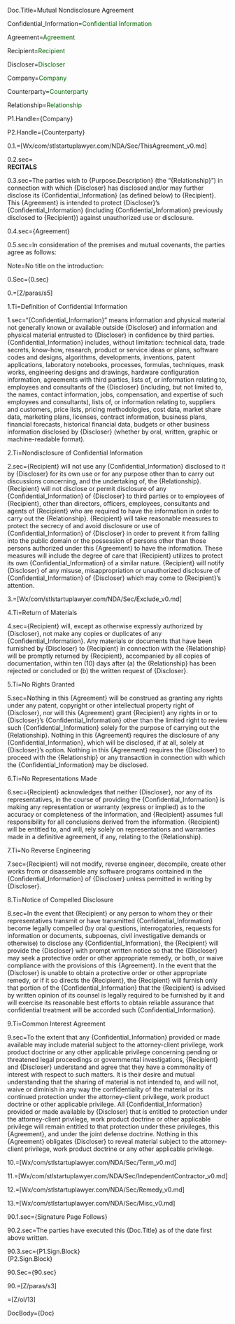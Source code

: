Doc.Title=Mutual Nondisclosure Agreement
 
Confidential_Information=<font color=“#006400”>Confidential Information</font>

Agreement=<font color=“#006400”>Agreement</font>

Recipient=<font color=“#006400”>Recipient</font>

Discloser=<font color=“#006400”>Discloser</font>

Company=<font color=“#006400”>Company</font>

Counterparty=<font color=“#006400”>Counterparty</font>

Relationship=<font color=“#006400”>Relationship</font>

P1.Handle={Company}

P2.Handle={Counterparty}


0.1.=[Wx/com/stlstartuplawyer.com/NDA/Sec/ThisAgreement_v0.md]

0.2.sec=<br><b>RECITALS</b><br>

0.3.sec=The parties wish to {Purpose.Description} (the “{Relationship}”) in connection with which {Discloser} has disclosed and/or may further disclose its {Confidential_Information} (as defined below) to {Recipient}.  This {Agreement} is intended to protect {Discloser}’s {Confidential_Information} (including {Confidential_Information} previously disclosed to {Recipient}) against unauthorized use or disclosure.

0.4.sec={Agreement}

0.5.sec=In consideration of the premises and mutual covenants, the parties agree as follows:

Note=No title on the introduction:

0.Sec={0.sec}

0.=[Z/paras/s5]

1.Ti=Definition of Confidential Information

1.sec=“{Confidential_Information}” means information and physical material not generally known or available outside {Discloser} and information and physical material entrusted to {Discloser} in confidence by third parties.  {Confidential_Information} includes, without limitation:  technical data, trade secrets, know-how, research, product or service ideas or plans, software codes and designs, algorithms, developments, inventions, patent applications, laboratory notebooks, processes, formulas, techniques, mask works, engineering designs and drawings, hardware configuration information, agreements with third parties, lists of, or information relating to, employees and consultants of the {Discloser} (including, but not limited to, the names, contact information, jobs, compensation, and expertise of such employees and consultants), lists of, or information relating to, suppliers and customers, price lists, pricing methodologies, cost data, market share data, marketing plans, licenses, contract information, business plans, financial forecasts, historical financial data, budgets or other business information disclosed by {Discloser} (whether by oral, written, graphic or machine-readable format).

2.Ti=Nondisclosure of Confidential Information

2.sec={Recipient} will not use any {Confidential_Information} disclosed to it by {Discloser} for its own use or for any purpose other than to carry out discussions concerning, and the undertaking of, the {Relationship}.  {Recipient} will not disclose or permit disclosure of any {Confidential_Information} of {Discloser} to third parties or to employees of {Recipient}, other than directors, officers, employees, consultants and agents of {Recipient} who are required to have the information in order to carry out the {Relationship}.  {Recipient} will take reasonable measures to protect the secrecy of and avoid disclosure or use of {Confidential_Information} of {Discloser} in order to prevent it from falling into the public domain or the possession of persons other than those persons authorized under this {Agreement} to have the information. These measures will include the degree of care that {Recipient} utilizes to protect its own {Confidential_Information} of a similar nature.  {Recipient} will notify {Discloser} of any misuse, misappropriation or unauthorized disclosure of {Confidential_Information} of {Discloser} which may come to {Recipient}’s attention.

3.=[Wx/com/stlstartuplawyer.com/NDA/Sec/Exclude_v0.md]

4.Ti=Return of Materials

4.sec={Recipient} will, except as otherwise expressly authorized by {Discloser}, not make any copies or duplicates of any {Confidential_Information}.  Any materials or documents that have been furnished by {Discloser} to {Recipient} in connection with the {Relationship} will be promptly returned by {Recipient}, accompanied by all copies of documentation, within ten (10) days after (a) the {Relationship} has been rejected or concluded or (b) the written request of {Discloser}.

5.Ti=No Rights Granted

5.sec=Nothing in this {Agreement} will be construed as granting any rights under any patent, copyright or other intellectual property right of {Discloser}, nor will this {Agreement} grant {Recipient} any rights in or to {Discloser}’s {Confidential_Information} other than the limited right to review such {Confidential_Information} solely for the purpose of carrying out the {Relationship}.  Nothing in this {Agreement} requires the disclosure of any {Confidential_Information}, which will be disclosed, if at all, solely at {Discloser}’s option.  Nothing in this {Agreement} requires the {Discloser} to proceed with the {Relationship} or any transaction in connection with which the {Confidential_Information} may be disclosed.

6.Ti=No Representations Made

6.sec={Recipient} acknowledges that neither {Discloser}, nor any of its representatives, in the course of providing the {Confidential_Information} is making any representation or warranty (express or implied) as to the accuracy or completeness of the information, and {Recipient} assumes full responsibility for all conclusions derived from the information.  {Recipient} will be entitled to, and will, rely solely on representations and warranties made in a definitive agreement, if any, relating to the {Relationship}.

7.Ti=No Reverse Engineering

7.sec={Recipient} will not modify, reverse engineer, decompile, create other works from or disassemble any software programs contained in the {Confidential_Information} of {Discloser} unless permitted in writing by {Discloser}. 

8.Ti=Notice of Compelled Disclosure

8.sec=In the event that {Recipient} or any person to whom they or their representatives transmit or have transmitted {Confidential_Information} become legally compelled (by oral questions, interrogatories, requests for information or documents, subpoenas, civil investigative demands or otherwise) to disclose any {Confidential_Information}, the {Recipient} will provide the {Discloser} with prompt written notice so that the {Discloser} may seek a protective order or other appropriate remedy, or both, or waive compliance with the provisions of this {Agreement}.  In the event that the {Discloser} is unable to obtain a protective order or other appropriate remedy, or if it so directs the {Recipient}, the {Recipient} will furnish only that portion of the {Confidential_Information} that the {Recipient} is advised by written opinion of its counsel is legally required to be furnished by it and will exercise its reasonable best efforts to obtain reliable assurance that confidential treatment will be accorded such {Confidential_Information}.

9.Ti=Common Interest Agreement

9.sec=To the extent that any {Confidential_Information} provided or made available may include material subject to the attorney-client privilege, work product doctrine or any other applicable privilege concerning pending or threatened legal proceedings or governmental investigations, {Recipient} and {Discloser} understand and agree that they have a commonality of interest with respect to such matters.  It is their desire and mutual understanding that the sharing of material is not intended to, and will not, waive or diminish in any way the confidentiality of the material or its continued protection under the attorney-client privilege, work product doctrine or other applicable privilege.  All {Confidential_Information} provided or made available by {Discloser} that is entitled to protection under the attorney-client privilege, work product doctrine or other applicable privilege will remain entitled to that protection under these privileges, this {Agreement}, and under the joint defense doctrine.  Nothing in this {Agreement} obligates {Discloser} to reveal material subject to the attorney-client privilege, work product doctrine or any other applicable privilege.

10.=[Wx/com/stlstartuplawyer.com/NDA/Sec/Term_v0.md]

11.=[Wx/com/stlstartuplawyer.com/NDA/Sec/IndependentContractor_v0.md]

12.=[Wx/com/stlstartuplawyer.com/NDA/Sec/Remedy_v0.md]

13.=[Wx/com/stlstartuplawyer.com/NDA/Sec/Misc_v0.md]

90.1.sec={Signature Page Follows}
 
90.2.sec=The parties have executed this {Doc.Title} as of the date first above written.

90.3.sec={P1.Sign.Block}<br>{P2.Sign.Block}

90.Sec={90.sec}

90.=[Z/paras/s3]

=[Z/ol/13]

DocBody={Doc}